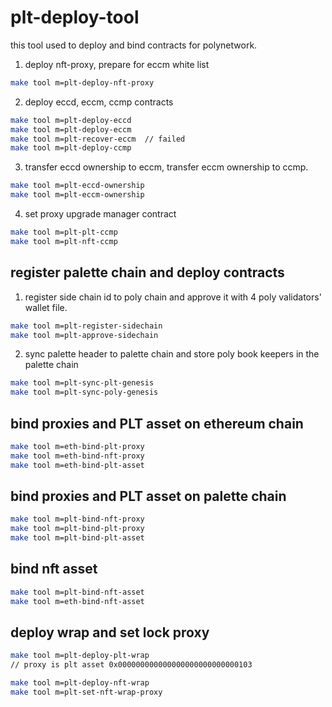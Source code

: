 # plt-deploy-tool

this tool used to deploy and bind contracts for polynetwork.

1. deploy nft-proxy, prepare for eccm white list
```bash
make tool m=plt-deploy-nft-proxy
```

2. deploy eccd, eccm, ccmp contracts
```bash
make tool m=plt-deploy-eccd
make tool m=plt-deploy-eccm
make tool m=plt-recover-eccm  // failed
make tool m=plt-deploy-ccmp
```

3. transfer eccd ownership to eccm, transfer eccm ownership to ccmp.
```bash
make tool m=plt-eccd-ownership
make tool m=plt-eccm-ownership
```

4. set proxy upgrade manager contract
```bash
make tool m=plt-plt-ccmp
make tool m=plt-nft-ccmp
```

## register palette chain and deploy contracts
1. register side chain id to poly chain and approve it with 4 poly validators' wallet file.
```bash
make tool m=plt-register-sidechain
make tool m=plt-approve-sidechain
```

2. sync palette header to palette chain and store poly book keepers in the palette chain
```bash
make tool m=plt-sync-plt-genesis
make tool m=plt-sync-poly-genesis
```

## bind proxies and PLT asset on ethereum chain
```bash
make tool m=eth-bind-plt-proxy
make tool m=eth-bind-nft-proxy
make tool m=eth-bind-plt-asset
```

## bind proxies and PLT asset on palette chain
```bash
make tool m=plt-bind-nft-proxy
make tool m=plt-bind-plt-proxy
make tool m=plt-bind-plt-asset
```

## bind nft asset
```bash
make tool m=plt-bind-nft-asset
make tool m=eth-bind-nft-asset
```

## deploy wrap and set lock proxy
```bash
make tool m=plt-deploy-plt-wrap  
// proxy is plt asset 0x000000000000000000000000000103

make tool m=plt-deploy-nft-wrap
make tool m=plt-set-nft-wrap-proxy
```